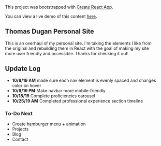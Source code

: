 This project was bootstrapped with [Create React App](https://github.com/facebook/create-react-app).

You can view a live demo of this content [here](https://ledugani.github.io/personal-site-v2/).

## Thomas Dugan Personal Site

This is an overhaul of my personal site. I'm taking the elements I like from the original and rebuilding them in React with the goal of making my site more user friendly and accessible. Thanks for checking it out!

## Update Log

* **10/8/19 AM** made sure each nav element is evenly spaced and changes color on hover
* **10/8/19 PM** Make navbar more mobile-friendly
* **10/18/19** Complete proficiencies carousel
* **10/25/19 AM** Completed professional experience section timeline

### To-Do Next

* Create hamburger menu + animation
* Projects
* Blog
* Contact
